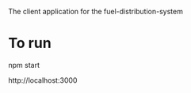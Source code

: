 The client application for the fuel-distribution-system

# To run

npm start

http://localhost:3000
